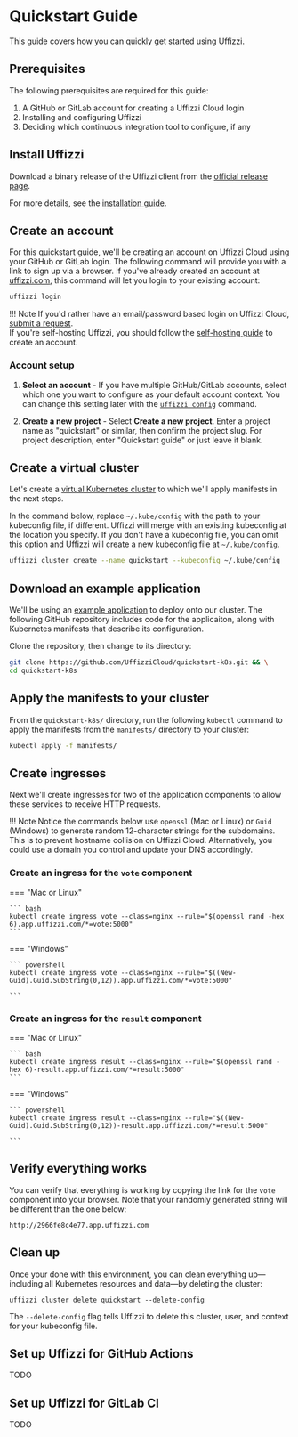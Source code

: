 # Quickstart Guide

This guide covers how you can quickly get started using Uffizzi.

## Prerequisites

The following prerequisites are required for this guide:

1. A GitHub or GitLab account for creating a Uffizzi Cloud login
2. Installing and configuring Uffizzi  
3. Deciding which continuous integration tool to configure, if any

## Install Uffizzi

Download a binary release of the Uffizzi client from the [official release page](https://github.com/UffizziCloud/uffizzi_cli/releases).  

For more details, see the [installation guide](install.md).

## Create an account

For this quickstart guide, we'll be creating an account on Uffizzi Cloud using your GitHub or GitLab login. The following command will provide you with a link to sign up via a browser. If you've already created an account at [uffizzi.com](https://uffizzi.com), this command will let you login to your existing account:

``` bash
uffizzi login
```

!!! Note
    If you'd rather have an email/password based login on Uffizzi Cloud, [submit a request](mailto:accounts@uffizzi.com).  
    If you're self-hosting Uffizzi, you should follow the [self-hosting guide](https://github.com/UffizziCloud/uffizzi/blob/develop/INSTALL.md) to create an account. 

### Account setup

1. **Select an account** - If you have multiple GitHub/GitLab accounts, select which one you want to configure as your default account context. You can change this setting later with the [`uffizzi config`](references/cli.md#config) command.  

2. **Create a new project** - Select **Create a new project**. Enter a project name as "quickstart" or similar, then confirm the project slug. For project description, enter "Quickstart guide" or just leave it blank.

## Create a virtual cluster

Let's create a [virtual Kubernetes cluster](topics/virtual-clusters.md) to which we'll apply manifests in the next steps.  

In the command below, replace `~/.kube/config` with the path to your kubeconfig file, if different. Uffizzi will merge with an existing kubeconfig at the location you specify. If you don't have a kubeconfig file, you can omit this option and Uffizzi will create a new kubeconfig file at `~/.kube/config`.

``` bash
uffizzi cluster create --name quickstart --kubeconfig ~/.kube/config
```

## Download an example application

We'll be using an [example application](https://github.com/UffizziCloud/quickstart-k8s) to deploy onto our cluster. The following GitHub repository includes code for the applicaiton, along with Kubernetes manifests that describe its configuration.  

Clone the repository, then change to its directory:

``` bash
git clone https://github.com/UffizziCloud/quickstart-k8s.git && \
cd quickstart-k8s
```

## Apply the manifests to your cluster

From the `quickstart-k8s/` directory, run the following `kubectl` command to apply the manifests from the `manifests/` directory to your cluster:

``` bash
kubectl apply -f manifests/
```

## Create ingresses

Next we'll create ingresses for two of the application components to allow these services to receive HTTP requests.  

!!! Note
    Notice the commands below use `openssl` (Mac or Linux) or `Guid` (Windows) to generate random 12-character strings for the subdomains. This is to prevent hostname collision on Uffizzi Cloud. Alternatively, you could use a domain you control and update your DNS accordingly.

### Create an ingress for the `vote` component

=== "Mac or Linux"

    ``` bash
    kubectl create ingress vote --class=nginx --rule="$(openssl rand -hex 6).app.uffizzi.com/*=vote:5000"
    ```

=== "Windows"  

    ``` powershell
    kubectl create ingress vote --class=nginx --rule="$((New-Guid).Guid.SubString(0,12)).app.uffizzi.com/*=vote:5000"

    ```

### Create an ingress for the `result` component

=== "Mac or Linux"

    ``` bash
    kubectl create ingress result --class=nginx --rule="$(openssl rand -hex 6)-result.app.uffizzi.com/*=result:5000"
    ```

=== "Windows"  

    ``` powershell
    kubectl create ingress result --class=nginx --rule="$((New-Guid).Guid.SubString(0,12))-result.app.uffizzi.com/*=result:5000"

    ```

## Verify everything works

You can verify that everything is working by copying the link for the `vote` component into your browser. Note that your randomly generated string will be different than the one below:

```
http://2966fe8c4e77.app.uffizzi.com
```

## Clean up

Once your done with this environment, you can clean everything up—including all Kubernetes resources and data—by deleting the cluster:

```
uffizzi cluster delete quickstart --delete-config
```

The `--delete-config` flag tells Uffizzi to delete this cluster, user, and context for your kubeconfig file.

## Set up Uffizzi for GitHub Actions

TODO

## Set up Uffizzi for GitLab CI

TODO